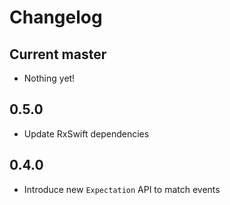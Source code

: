 Changelog
=========

Current master
--------------

- Nothing yet!

0.5.0
-----
- Update RxSwift dependencies

0.4.0
-----

- Introduce new `Expectation` API to match events
